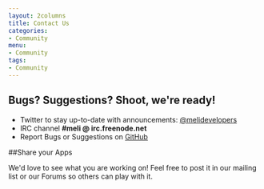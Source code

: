 ```yaml
---
layout: 2columns
title: Contact Us
categories: 
- Community
menu: 
- Community
tags: 
- Community
---
```


## Bugs? Suggestions? Shoot, we're ready!

<ul class="ch-list parameters">
<li>Twitter to stay up-to-date with announcements: <a target="_blank" href="https://twitter.com/@melidevelopers">@melidevelopers</a></li>
<li>IRC channel <strong>#meli @ irc.freenode.net</strong></li>
<li>Report Bugs or Suggestions on <a target="_blank" href="https://github.com/mercadolibre/api/issues">GitHub</a></li>
</ul>



##Share your Apps

We'd love to see what you are working on! Feel free to post it in our mailing list or our Forums so others can
play with it.

